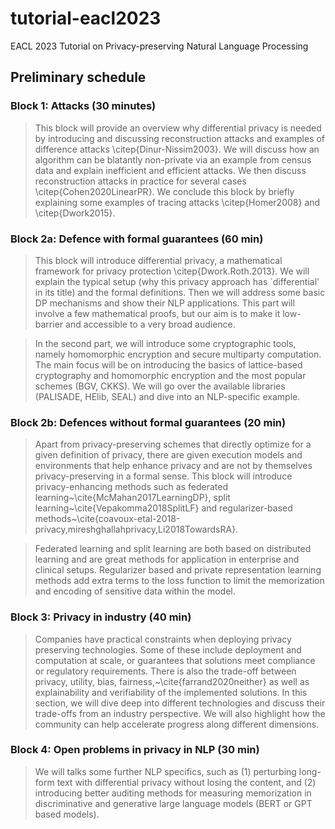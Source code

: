 # tutorial-eacl2023
EACL 2023 Tutorial on Privacy-preserving Natural Language Processing

## Preliminary schedule

### Block 1: Attacks (30 minutes)

> This block will provide an overview why differential privacy is needed by introducing and discussing reconstruction attacks and examples of difference attacks \citep{Dinur-Nissim2003}. We will discuss how an algorithm can be blatantly non-private via an example from census data and explain inefficient and efficient attacks. We then discuss reconstruction attacks in practice for several cases \citep{Cohen2020LinearPR}. We conclude this block by briefly explaining some examples of tracing attacks \citep{Homer2008} and \citep{Dwork2015}.


### Block 2a: Defence with formal guarantees (60 min)

> This block will introduce differential privacy, a mathematical framework for privacy protection \citep{Dwork.Roth.2013}. We will explain the typical setup (why this privacy approach has `differential' in its title) and the formal definitions. Then we will address some basic DP mechanisms and show their NLP applications. This part will involve a few mathematical proofs, but our aim is to make it low-barrier and accessible to a very broad audience.

> In the second part, we will introduce some cryptographic tools, namely homomorphic encryption and secure multiparty computation. The main focus will be on introducing the basics of lattice-based cryptography and homomorphic encryption and the most popular schemes (BGV, CKKS). We will go over the available libraries (PALISADE, HElib, SEAL) and dive into an NLP-specific example. 

### Block 2b: Defences without formal guarantees (20 min)

> Apart from privacy-preserving schemes that directly optimize for a given definition of privacy, there are given execution models and environments that help enhance privacy and are not by themselves privacy-preserving in a formal sense. This block will introduce privacy-enhancing methods such as federated learning~\cite{McMahan2017LearningDP}, split learning~\cite{Vepakomma2018SplitLF} and regularizer-based methods~\cite{coavoux-etal-2018-privacy,mireshghallahprivacy,Li2018TowardsRA}.

> Federated learning and split learning are both based on distributed learning and are great methods for application in enterprise and clinical setups. 
Regularizer based and private representation learning methods add extra terms to the loss function to limit the memorization and encoding of sensitive data within the model. 

### Block 3: Privacy in industry (40 min)

> Companies have practical constraints when deploying privacy preserving technologies. Some of these include deployment and computation at scale, or guarantees that solutions meet compliance or regulatory requirements. There is also the trade-off between privacy, utility, bias, fairness,~\cite{farrand2020neither} as well as explainability and verifiability of the implemented solutions. In this section, we will dive deep into different technologies and discuss their trade-offs from an industry perspective. We will also highlight how the community can help accelerate progress along different dimensions. 

### Block 4: Open problems in privacy in NLP (30 min)

> We will talks some further NLP specifics, such as (1) perturbing long-form text with differential privacy without losing the content, 
and (2) introducing better auditing methods for measuring memorization in discriminative and generative large language models (BERT or GPT based models).


